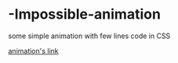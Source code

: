 # -Impossible-animation
some simple animation with few lines code in CSS

[animation's link](https://vazgenm2.github.io/-Impossible-animation/)
